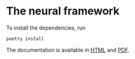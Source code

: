 The neural framework
===

To install the dependencies, run
```
poetry install
```

The documentation is available in [HTML](docs/nf/index.html) and [PDF](docs.pdf).